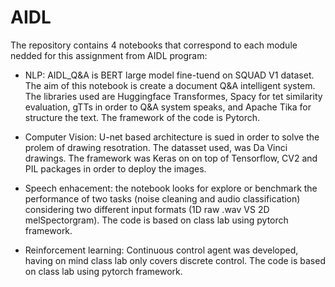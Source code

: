 # AIDL

The repository contains 4 notebooks that correspond to each module nedded for this assignment from AIDL program:

+ NLP: AIDL_Q&A is BERT large model fine-tuend on SQUAD V1 dataset. The aim of this notebook is create a document Q&A intelligent system. The libraries used are Huggingface
Transformes, Spacy for tet similarity evaluation, gTTs in order to Q&A system speaks, and Apache Tika for structure the text. The framework of the code is Pytorch.

+ Computer Vision: U-net based architecture is sued in order to solve the prolem of drawing resotration. The datasset used, was Da Vinci drawings. The framework was Keras on
on top of Tensorflow, CV2 and PIL packages in order to deploy the images.

+ Speech enhacement: the notebook looks for explore or benchmark the performance of two tasks (noise cleaning and audio classification) considering 
two different input formats (1D raw .wav VS 2D melSpectorgram). The code is based on class lab using pytorch framework.

+ Reinforcement learning: Continuous control agent was developed, having on mind class lab only covers discrete control. The code is based on class lab using pytorch framework.

